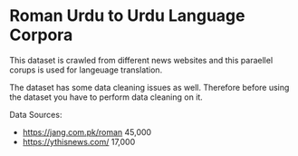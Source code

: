 # Roman Urdu to Urdu Language Corpora


This dataset is crawled from different news websites and this paraellel corups is used for langeuage translation.

The dataset has some data cleaning issues as well. Therefore before using the dataset you have to perform data cleaning on it. 


Data Sources:	             

- https://jang.com.pk/roman 45,000
- https://ythisnews.com/    17,000
